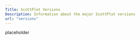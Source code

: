 ```yaml
---
Title: ScottPlot Versions
Description: Information about the major ScottPlot versions
url: "versions"
---
```


placeholder
